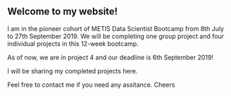 ## Welcome to my website!

I am in the pioneer cohort of METIS Data Scientist Bootcamp from 8th July to 27th September 2019. We will be completing one group project and four individual projects in this 12-week bootcamp.

As of now, we are in project 4 and our deadline is 6th September 2019!

I will be sharing my completed projects here.

Feel free to contact me if you need any assitance. Cheers
